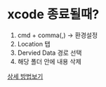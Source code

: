 # xcode 종료될때?
1. cmd + comma(,) -> 환경설정
2. Location 탭
3. Dervied Data 경로 선택
4. 해당 폴더 안에 내용 삭제

[상세 방법보기](https://stackoverflow.com/questions/39968742/xcode-8-crashes-right-after-opening-project-seems-to-be-scene-editor-related) 